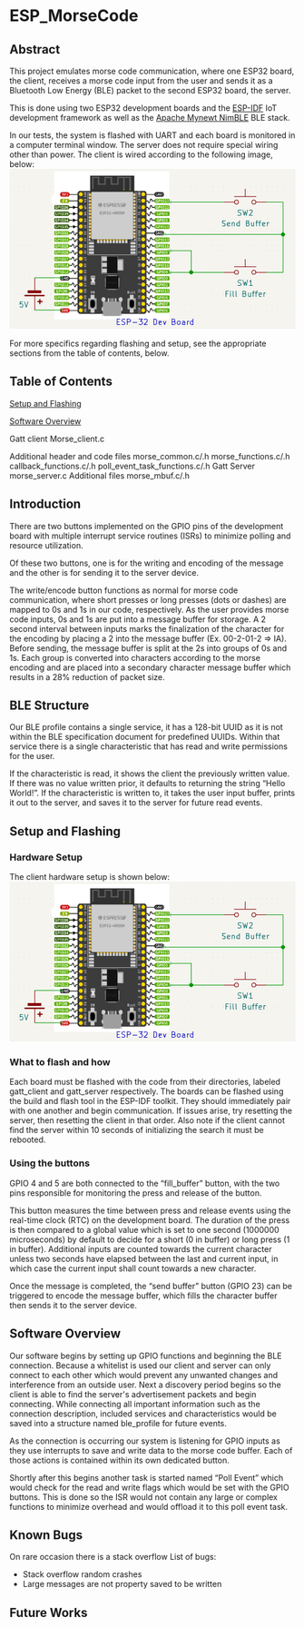 # ESP_MorseCode
## Abstract
This project emulates morse code communication, where one ESP32 board, the client, receives a morse code input from the user and sends it as a Bluetooth Low Energy (BLE) packet to the second ESP32 board, the server.

This is done using two ESP32 development boards and the [ESP-IDF](https://github.com/espressif/esp-idf) IoT development framework as well as the [Apache Mynewt NimBLE](https://mynewt.apache.org/latest/network/index.html) BLE stack.

In our tests, the system is flashed with UART and each board is monitored in a computer terminal window. The server does not require special wiring other than power. The client is wired according to the following image, below:
![Hardware Setup](Images/ESP-32_MorseCode.png)

For more specifics regarding flashing and setup, see the appropriate sections from the table of contents, below.

## Table of Contents

[Setup and Flashing](#Setup-and-Flashing)

[Software Overview](#Software-Overview)

Gatt client
Morse_client.c


Additional header and code files
morse_common.c/.h
morse_functions.c/.h
callback_functions.c/.h
poll_event_task_functions.c/.h
Gatt Server
morse_server.c
Additional files
morse_mbuf.c/.h

## Introduction

There are two buttons implemented on the GPIO pins of the development board with multiple interrupt service routines (ISRs) to minimize polling and resource utilization. 

Of these two buttons, one is for the writing and encoding of the message and the other is for sending it to the server device. 

The write/encode button functions as normal for morse code communication, where short presses or long presses (dots or dashes) are mapped to 0s and 1s in our code, respectively. As the user provides morse code inputs, 0s and 1s are put into a message buffer for storage. A 2 second interval between inputs marks the finalization of the character for the encoding by placing a 2 into the message buffer (Ex. 00-2-01-2 => IA). Before sending, the message buffer is split at the 2s into groups of 0s and 1s. Each group is converted into characters according to the morse encoding and are placed into a secondary character message buffer which results in a 28% reduction of packet size.

## BLE Structure

Our BLE profile contains a single service, it has a 128-bit UUID as it is not within the BLE specification document for predefined UUIDs. Within that service there is a single characteristic that has read and write permissions for the user. 

If the characteristic is read, it shows the client the previously written value. If there was no value written prior, it defaults to returning the string “Hello World!”. If the characteristic is written to, it takes the user input buffer, prints it out to the server, and saves it to the server for future read events.


## Setup and Flashing


### Hardware Setup
The client hardware setup is shown below:
![Hardware Setup](Images/ESP-32_MorseCode.png)


### What to flash and how

Each board must be flashed with the code from their directories, labeled gatt_client and gatt_server respectively. The boards can be flashed using the build and flash tool in the ESP-IDF toolkit. They should immediately pair with one another and begin communication. If issues arise, try resetting the server, then resetting the client in that order. Also note if the client cannot find the server within 10 seconds of initializing the search it must be rebooted.


### Using the buttons

GPIO 4 and 5 are both connected to the “fill_buffer” button, with the two pins responsible for monitoring the press and release of the button.


This button measures the time between press and release events using the real-time clock (RTC) on the development board. The duration of the press is then compared to a global value which is set to one second (1000000 microseconds) by default to decide for a short (0 in buffer) or long press (1 in buffer). Additional inputs are counted towards the current character unless two seconds have elapsed between the last and current input, in which case the current input shall count towards a new character.


Once the message is completed, the “send buffer” button (GPIO 23) can be triggered to encode the message buffer, which fills the character buffer then sends it to the server device.

## Software Overview

Our software begins by setting up GPIO functions and beginning the BLE connection. Because a whitelist is used our client and server can only connect to each other which would prevent any unwanted changes and interference from an outside user. Next a discovery period begins so the client is able to find the server's advertisement packets and begin connecting. While connecting all important information such as the connection description, included services and characteristics would be saved into a structure named ble_profile for future events. 

As the connection is occurring our system is listening for GPIO inputs as they use interrupts to save and write data to the morse code buffer. Each of those actions is contained within its own dedicated button.

Shortly after this begins another task is started named “Poll Event” which would check for the read and write flags which would be set with the GPIO buttons. This is done so the ISR would not contain any large or complex functions to minimize overhead and would offload it to this poll event task.



## Known Bugs

On rare occasion there is a stack overflow
List of bugs:
* Stack overflow random crashes
* Large messages are not property saved to be written 

## Future Works


